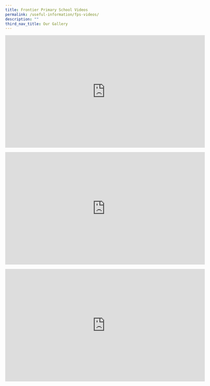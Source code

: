 ```yaml
---
title: Frontier Primary School Videos
permalink: /useful-information/fps-videos/
description: ""
third_nav_title: Our Gallery
---
```

<p>
	<iframe title="vimeo-player" src="https://player.vimeo.com/video/212360715?h=610ebd601f" width="640" height="360" frameborder="0"    allowfullscreen></iframe>
</p>

<p>
<iframe title="vimeo-player" src="https://player.vimeo.com/video/212361167?h=e32c241906" width="640" height="360" frameborder="0"    allowfullscreen></iframe>
</p>

<p>
<iframe title="vimeo-player" src="https://player.vimeo.com/video/212361883?h=07cde7a097" width="640" height="360" frameborder="0"    allowfullscreen></iframe>
</p>